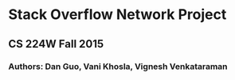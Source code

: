 # Stack Overflow Network Project
## CS 224W Fall 2015
### Authors: Dan Guo, Vani Khosla, Vignesh Venkataraman
